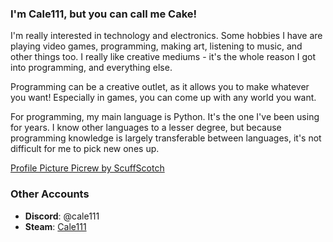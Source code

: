 ### I'm Cale111, but you can call me Cake!

I'm really interested in technology and electronics. Some hobbies I have are playing video games, programming, making art, listening to music, and other things too. I really like creative mediums - it's the whole reason I got into programming, and everything else.

Programming can be a creative outlet, as it allows you to make whatever you want! Especially in games, you can come up with any world you want.

For programming, my main language is Python. It's the one I've been using for years. I know other languages to a lesser degree, but because programming knowledge is largely transferable between languages, it's not difficult for me to pick new ones up.

[Profile Picture Picrew by ScuffScotch](https://picrew.me/image_maker/431179)

### Other Accounts

- **Discord**: @cale111
- **Steam**: [Cale111](https://steamcommunity.com/id/Cale111)
